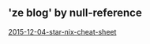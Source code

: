 ## 'ze blog' by null-reference

[2015-12-04-star-nix-cheat-sheet](2015-12-04-star-nix-cheat-sheet.md)